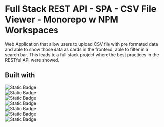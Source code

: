 # Full Stack REST API - SPA - CSV File Viewer - Monorepo w NPM Workspaces
Web Application that allow users to upload CSV file with pre formated data and able to show those data as cards in the frontend, able to filter in a search bar. This leads to a full stack project where the best practices in the RESTful API were showed.

## Built with
![Static Badge](https://img.shields.io/badge/HTML5-black?style=for-the-badge&logo=HTML5)<br>
![Static Badge](https://img.shields.io/badge/CSS-black?style=for-the-badge&logo=css3)<br>
![Static Badge](https://img.shields.io/badge/Typescript-black?style=for-the-badge&logo=typescript) <br>
![Static Badge](https://img.shields.io/badge/React-black?style=for-the-badge&logo=react) <br>
![Static Badge](https://img.shields.io/badge/nodejs-black?style=for-the-badge&logo=nodedotjs) <br>
![Static Badge](https://img.shields.io/badge/express-black?style=for-the-badge&logo=express) <br>
![Static Badge](https://img.shields.io/badge/npm-black?style=for-the-badge&logo=npm)<br>

